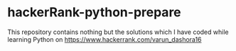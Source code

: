 # hackerRank-python-prepare
This repository contains nothing but the solutions which I have coded while learning Python on https://www.hackerrank.com/varun_dashora16

